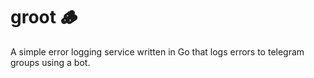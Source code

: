 # groot 🪵
A simple error logging service written in Go that logs errors to telegram groups using a bot.
